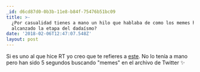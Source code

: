 ```yaml
---
_id: d6cd87d0-0b3b-11e8-b84f-75476b51bc09
title: >-
  ¿Por casualidad tienes a mano un hilo que hablaba de como los memes han
  alcanzado la etapa del dadaísmo?
date: '2018-02-06T12:47:07.548Z'
layout: post
---
```


Si es uno al que hice RT yo creo que te refieres a [este](https://twitter.com/Hazukari/status/941195769280942080). No lo tenía a mano pero han sido 5 segundos buscando "memes" en el archivo de Twitter :sparkles:
